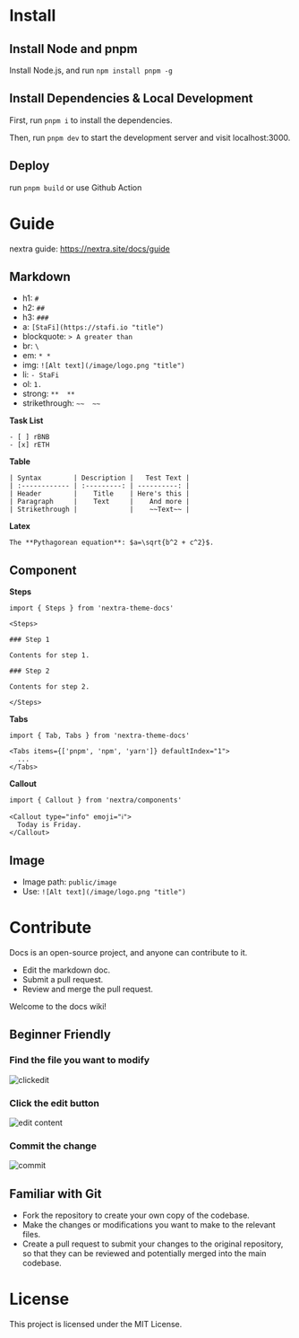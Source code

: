 # Install

## Install Node and pnpm

Install Node.js, and run `npm install pnpm -g`

## Install Dependencies & Local Development

First, run `pnpm i` to install the dependencies.

Then, run `pnpm dev` to start the development server and visit localhost:3000.

## Deploy

run `pnpm build` or use Github Action

# Guide

nextra guide: https://nextra.site/docs/guide

## Markdown

- h1: `#`
- h2: `##`
- h3: `###`
- a: `[StaFi](https://stafi.io "title")`
- blockquote: `> A greater than`
- br: `\`
- em: `* *`
- img: `![Alt text](/image/logo.png "title")`
- li: `- StaFi`
- ol: `1.`
- strong: ` **  ** `
- strikethrough: ` ~~  ~~ `

**Task List**

```
- [ ] rBNB
- [x] rETH
```

**Table**

```
| Syntax        | Description |   Test Text |
| :------------ | :---------: | ----------: |
| Header        |    Title    | Here's this |
| Paragraph     |    Text     |    And more |
| Strikethrough |             |    ~~Text~~ |
```

**Latex**

```
The **Pythagorean equation**: $a=\sqrt{b^2 + c^2}$.
```


## Component

**Steps**

```
import { Steps } from 'nextra-theme-docs'
 
<Steps>
 
### Step 1
 
Contents for step 1.
 
### Step 2
 
Contents for step 2.
 
</Steps>
```

**Tabs**

```
import { Tab, Tabs } from 'nextra-theme-docs'
 
<Tabs items={['pnpm', 'npm', 'yarn']} defaultIndex="1">
  ...
</Tabs>
```

**Callout**

```
import { Callout } from 'nextra/components'
 
<Callout type="info" emoji="ℹ️">
  Today is Friday.
</Callout>
```

## Image

- Image path: `public/image`
- Use: `![Alt text](/image/logo.png "title")`

# Contribute

Docs is an open-source project, and anyone can contribute to it.

- Edit the markdown doc.
- Submit a pull request.
- Review and merge the pull request.

Welcome to the docs wiki!

## Beginner Friendly

### Find the file you want to modify

![clickedit](https://i.imgur.com/n4kDOa3.png)

### Click the edit button

![edit content](https://i.imgur.com/FOV3KWQ.png)

### Commit the change

![commit](https://i.imgur.com/CnTCGzQ.png)

## Familiar with Git

- Fork the repository to create your own copy of the codebase.
- Make the changes or modifications you want to make to the relevant files.
- Create a pull request to submit your changes to the original repository, so that they can be reviewed and potentially merged into the main codebase.

# License

This project is licensed under the MIT License.
